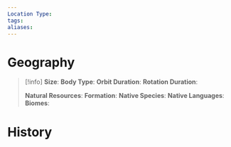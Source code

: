 ```yaml
---
Location Type: 
tags: 
aliases:
---
```

# Geography
> [!info] 
> **Size**: 
> **Body Type**: 
> **Orbit Duration**: 
> **Rotation Duration**: 
>  
> **Natural Resources**: 
> **Formation**: 
> **Native Species**: 
> **Native Languages**: 
> **Biomes**: 

# History
